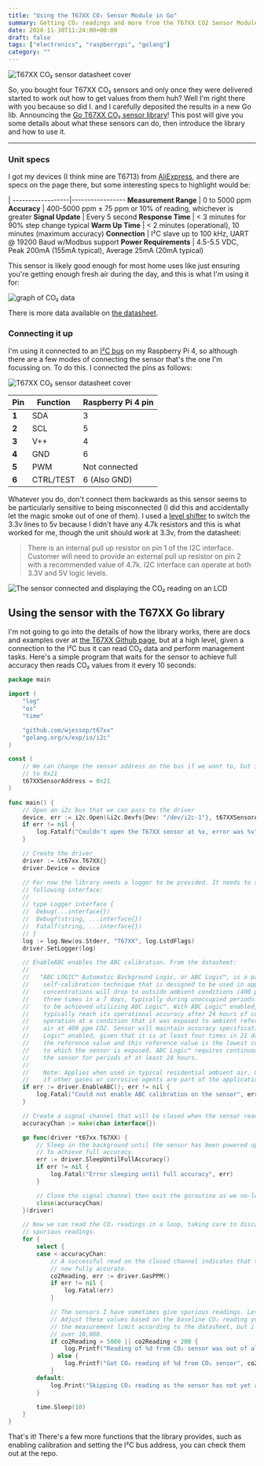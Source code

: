 ```yaml
---
title: "Using the T67XX CO₂ Sensor Module in Go"
summary: Getting CO₂ readings and more from the T67XX CO2 Sensor Module in Go
date: 2020-11-30T11:24:00+00:00
draft: false
tags: ["electronics", "raspberrypi", "golang"]
category: ""
---
```


![T67XX CO₂ sensor datasheet cover](images/T67XX.png#right)

So, you bought four T67XX CO₂ sensors and only once they were delivered started to work out how to get values from them huh? Well I'm right there with you because so did I. and I carefully deposited the results in a new Go lib. Announcing the [Go T67XX CO₂ sensor library](https://github.com/wjessop/T67XX)! This post will give you some details about what these sensors can do, then introduce the library and how to use it.

---

### Unit specs

I got my devices (I think mine are T6713) from [AliExpress](https://www.aliexpress.com/item/32322544929.html?spm=a2g0s.9042311.0.0.7fcf4c4dwbubog), and there are specs on the page there, but some interesting specs to highlight would be:

|
------------------|-----------------
**Measurement Range** | 0 to 5000 ppm
**Accuracy** | 400-5000 ppm ± 75 ppm or 10% of reading, whichever is greater
**Signal Update** | Every 5 second
**Response Time** | < 3 minutes for 90% step change typical
**Warm Up Time** | < 2 minutes (operational), 10 minutes (maximum accuracy)
**Connection** | I²C slave up to 100 kHz, UART @ 19200 Baud w/Modbus support
**Power Requirements** | 4.5-5.5 VDC, Peak 200mA (155mA typical), Average 25mA (20mA typical)

This sensor is likely good enough for most home uses like just ensuring you're getting enough fresh air during the day, and this is what I'm using it for:

![graph of CO₂ data](images/graph.png#full)

There is more data available on [the datasheet](files/Manual-AMP-0002-T6713-Sensor.pdf).

### Connecting it up

I'm using it connected to an [I²C bus](https://en.wikipedia.org/wiki/I%C2%B2C) on my Raspberry Pi 4, so although there are a few modes of connecting the sensor that's the one I'm focussing on. To do this. I connected the pins as follows:

![T67XX CO₂ sensor datasheet cover](images/connections.png#right)

Pin   | Function | Raspberry Pi 4 pin
------|----------|-----------------
**1** | SDA | 3
**2** | SCL | 5
**3** | V++ | 4
**4** | GND | 6
**5** | PWM | Not connected
**6** | CTRL/TEST | 6 (Also GND)

Whatever you do, don't connect them backwards as this sensor seems to be particularly sensitive to being misconnected (I did this and accidentally let the magic smoke out of one of them). I used a [level shifter](https://www.adafruit.com/product/757) to switch the 3.3v lines to 5v because I didn't have any 4.7k resistors and this is what worked for me, though the unit should work at 3.3v, from the datasheet:

> There is an internal pull up resistor on pin 1 of the I2C interface. Customer will need to provide an external pull up resistor on pin 2 with a recommended value of 4.7k. I2C interface can operate at both 3.3V and 5V logic levels.

![The sensor connected and displaying the CO₂ reading on an LCD](images/connected.jpg#full)

## Using the sensor with the T67XX Go library

I'm not going to go into the details of how the library works, there are docs and examples over at [the T67XX Github page](https://github.com/wjessop/T67XX), but at a high level, given a connection to the I²C bus it can read CO₂ data and perform management tasks. Here's a simple program that waits for the sensor to achieve full accuracy then reads CO₂ values from it every 10 seconds:

```go
package main

import (
	"log"
	"os"
	"time"

	"github.com/wjessop/t67xx"
	"golang.org/x/exp/io/i2c"
)

const (
	// We can change the sensor address on the bus if we want to, but it defaults
	// to 0x21
	t67XXSensorAddress = 0x21
)

func main() {
	// Open an i2c bus that we can pass to the driver
	device, err := i2c.Open(&i2c.Devfs{Dev: "/dev/i2c-1"}, t67XXSensorAddress)
	if err != nil {
		log.Fatalf("Couldn't open the T67XX sensor at %x, error was %v", t67XXSensorAddress, err)
	}

	// Create the driver
	driver := &t67xx.T67XX{}
	driver.Device = device

	// For now the library needs a logger to be provided. It needs to satisfy the
	// following interface:
	//
	// type Logger interface {
	// 	Debug(...interface{})
	// 	Debugf(string, ...interface{})
	// 	Fatalf(string, ...interface{})
	// }
	log := log.New(os.Stderr, "T67XX", log.LstdFlags)
	driver.SetLogger(log)

	// EnableABC enables the ABC calibration. From the datasheet:
	//
	//   "ABC LOGIC™ Automatic Background Logic, or ABC Logic™, is a patented
	//    self-calibration technique that is designed to be used in applications where
	//    concentrations will drop to outside ambient conditions (400 ppm) at least
	//    three times in a 7 days, typically during unoccupied periods. Full accuracy
	//    to be achieved utilizing ABC Logic™. With ABC Logic™ enabled, the sensor will
	//    typically reach its operational accuracy after 24 hours of continuous
	//    operation at a condition that it was exposed to ambient reference levels of
	//    air at 400 ppm CO2. Sensor will maintain accuracy specifications with ABC
	//    Logic™ enabled, given that it is at least four times in 21 days exposed to
	//    the reference value and this reference value is the lowest concentration
	//    to which the sensor is exposed. ABC Logic™ requires continuous operation of
	//    the sensor for periods of at least 24 hours.
	//
	//    Note: Applies when used in typical residential ambient air. Consult Telaire
	//    if other gases or corrosive agents are part of the application environment."
	if err := driver.EnableABC(); err != nil {
		log.Fatal("Could not enable ABC calibration on the sensor", err)
	}

	// Create a signal channel that will be closed when the sensor reaches full accuracy
	accuracyChan := make(chan interface{})

	go func(driver *t67xx.T67XX) {
		// Sleep in the background until the sensor has been powered up long enough
		// to achieve full accuracy.
		err := driver.SleepUntilFullAccuracy()
		if err != nil {
			log.Fatal("Error sleeping until full accuracy", err)
		}

		// Close the signal channel then exit the goroutine as we no-longer need it.
		close(accuracyChan)
	}(driver)

	// Now we can read the CO₂ readings in a loop, taking care to discard any
	// spurious readings.
	for {
		select {
		case <-accuracyChan:
			// A successful read on the closed channel indicates that the sensor is
			// now fully accurate.
			co2Reading, err := driver.GasPPM()
			if err != nil {
				log.Fatal(err)
			}

			// The sensors I have sometimes give spurious readings. Let's discount them.
			// Adjust these values based on the baseline CO₂ reading you expect. The max is
			// the measurement limit according to the datasheet, but i've seen values well
			// over 10,000.
			if co2Reading > 5000 || co2Reading < 200 {
				log.Printf("Reading of %d from CO₂ sensor was out of allowed bounds", co2Reading)
			} else {
				log.Printf("Got CO₂ reading of %d from CO₂ sensor", co2Reading)
			}
		default:
			log.Print("Skipping CO₂ reading as the sensor has not yet achieved full accuracy")
		}

		time.Sleep(10)
	}
}
```

That's it! There's a few more functions that the library provides, such as enabling calibration and setting the I²C bus address, you can check them out at the repo.
